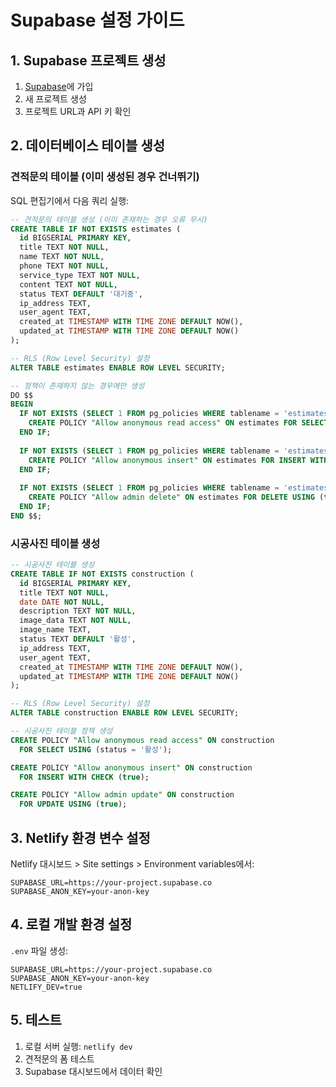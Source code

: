 # Supabase 설정 가이드

## 1. Supabase 프로젝트 생성

1. [Supabase](https://supabase.com)에 가입
2. 새 프로젝트 생성
3. 프로젝트 URL과 API 키 확인

## 2. 데이터베이스 테이블 생성

### 견적문의 테이블 (이미 생성된 경우 건너뛰기)

SQL 편집기에서 다음 쿼리 실행:

```sql
-- 견적문의 테이블 생성 (이미 존재하는 경우 오류 무시)
CREATE TABLE IF NOT EXISTS estimates (
  id BIGSERIAL PRIMARY KEY,
  title TEXT NOT NULL,
  name TEXT NOT NULL,
  phone TEXT NOT NULL,
  service_type TEXT NOT NULL,
  content TEXT NOT NULL,
  status TEXT DEFAULT '대기중',
  ip_address TEXT,
  user_agent TEXT,
  created_at TIMESTAMP WITH TIME ZONE DEFAULT NOW(),
  updated_at TIMESTAMP WITH TIME ZONE DEFAULT NOW()
);

-- RLS (Row Level Security) 설정
ALTER TABLE estimates ENABLE ROW LEVEL SECURITY;

-- 정책이 존재하지 않는 경우에만 생성
DO $$
BEGIN
  IF NOT EXISTS (SELECT 1 FROM pg_policies WHERE tablename = 'estimates' AND policyname = 'Allow anonymous read access') THEN
    CREATE POLICY "Allow anonymous read access" ON estimates FOR SELECT USING (true);
  END IF;
  
  IF NOT EXISTS (SELECT 1 FROM pg_policies WHERE tablename = 'estimates' AND policyname = 'Allow anonymous insert') THEN
    CREATE POLICY "Allow anonymous insert" ON estimates FOR INSERT WITH CHECK (true);
  END IF;
  
  IF NOT EXISTS (SELECT 1 FROM pg_policies WHERE tablename = 'estimates' AND policyname = 'Allow admin delete') THEN
    CREATE POLICY "Allow admin delete" ON estimates FOR DELETE USING (true);
  END IF;
END $$;
```

### 시공사진 테이블 생성

```sql
-- 시공사진 테이블 생성
CREATE TABLE IF NOT EXISTS construction (
  id BIGSERIAL PRIMARY KEY,
  title TEXT NOT NULL,
  date DATE NOT NULL,
  description TEXT NOT NULL,
  image_data TEXT NOT NULL,
  image_name TEXT,
  status TEXT DEFAULT '활성',
  ip_address TEXT,
  user_agent TEXT,
  created_at TIMESTAMP WITH TIME ZONE DEFAULT NOW(),
  updated_at TIMESTAMP WITH TIME ZONE DEFAULT NOW()
);

-- RLS (Row Level Security) 설정
ALTER TABLE construction ENABLE ROW LEVEL SECURITY;

-- 시공사진 테이블 정책 생성
CREATE POLICY "Allow anonymous read access" ON construction
  FOR SELECT USING (status = '활성');

CREATE POLICY "Allow anonymous insert" ON construction
  FOR INSERT WITH CHECK (true);

CREATE POLICY "Allow admin update" ON construction
  FOR UPDATE USING (true);
```

## 3. Netlify 환경 변수 설정

Netlify 대시보드 > Site settings > Environment variables에서:

```
SUPABASE_URL=https://your-project.supabase.co
SUPABASE_ANON_KEY=your-anon-key
```

## 4. 로컬 개발 환경 설정

`.env` 파일 생성:

```
SUPABASE_URL=https://your-project.supabase.co
SUPABASE_ANON_KEY=your-anon-key
NETLIFY_DEV=true
```

## 5. 테스트

1. 로컬 서버 실행: `netlify dev`
2. 견적문의 폼 테스트
3. Supabase 대시보드에서 데이터 확인 